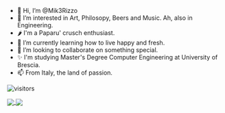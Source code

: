 - 👋 Hi, I’m @Mik3Rizzo
- 👀 I’m interested in Art, Philosopy, Beers and Music. Ah, also in Engineering.
- 🌶 I'm a Paparu' crusch enthusiast.
- 🌱 I’m currently learning how to live happy and fresh.
- 💞️ I’m looking to collaborate on something special.
- ✨ I'm studying Master's Degree Computer Engineering at University of Brescia.
- 📫 From Italy, the land of passion.

![visitors](https://visitor-badge.glitch.me/badge?page_id=Mik3Rizzo.Mik3Rizzo)

<a href="https://github.com/anuraghazra/github-readme-stats">
  <img align="center" src="https://github-readme-stats.vercel.app/api?username=Mik3Rizzo&hide=prs,issues,contribs&count_private=true&show_icons=true" />
</a>
<a href="https://github.com/anuraghazra/github-readme-stats">
  <img align="center" src="(https://github-readme-stats.vercel.app/api/top-langs/?username=Mik3Rizzo&layout=compact" />
</a>

<!---
Mik3Rizzo/Mik3Rizzo is a ✨ special ✨ repository because its `README.md` (this file) appears on your GitHub profile.
You can click the Preview link to take a look at your changes.
--->
